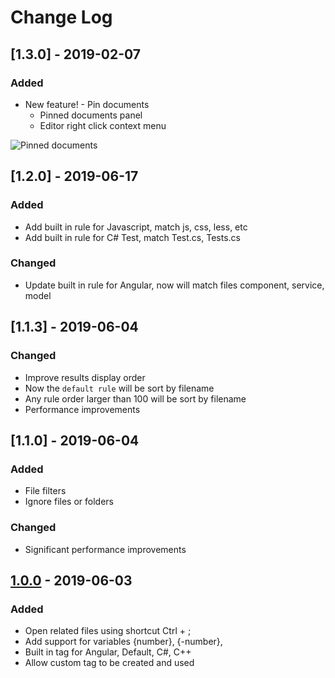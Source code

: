 # Change Log

## [1.3.0] - 2019-02-07

### Added

* New feature! - Pin documents
  * Pinned documents panel
  * Editor right click context menu

<img src="https://raw.githubusercontent.com/SmartyTomato/SmartOpen/master/resources/img/readme/readme_2.jpg" alt="Pinned documents">

## [1.2.0] - 2019-06-17

### Added

* Add built in rule for Javascript, match js, css, less, etc
* Add built in rule for C# Test, match Test.cs, Tests.cs

### Changed

* Update built in rule for Angular, now will match files component, service, model

## [1.1.3] - 2019-06-04

### Changed

* Improve results display order
* Now the `default rule` will be sort by filename
* Any rule order larger than 100 will be sort by filename
* Performance improvements

## [1.1.0] - 2019-06-04

### Added

* File filters
* Ignore files or folders

### Changed

* Significant performance improvements

## [1.0.0] - 2019-06-03

### Added

* Open related files using shortcut Ctrl + ;
* Add support for variables {number}, {-number},
* Built in tag for Angular, Default, C#, C++
* Allow custom tag to be created and used

[Unreleased]: https://github.com/smartytomato/smartopen/changelog/unreleased.md
[1.0.0]: https://github.com/smartytomato/smartopen/changelog/1.0.0.md
